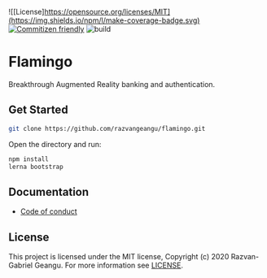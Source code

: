 <!-- markdownlint-disable MD041 -->

![[License]https://opensource.org/licenses/MIT](https://img.shields.io/npm/l/make-coverage-badge.svg) [![Commitizen friendly](https://img.shields.io/badge/commitizen-friendly-brightgreen.svg)](http://commitizen.github.io/cz-cli/) ![build](https://github.com/razvangeangu/flamingo/workflows/build/badge.svg?branch=master)

# Flamingo

Breakthrough Augmented Reality banking and authentication.

## Get Started

```sh
git clone https://github.com/razvangeangu/flamingo.git
```

Open the directory and run:

```sh
npm install
lerna bootstrap
```

## Documentation

- [Code of conduct](CODE_OF_CONDUCT.md)

## License

This project is licensed under the MIT license, Copyright (c) 2020 Razvan-Gabriel Geangu. For more information see [LICENSE](LICENSE).
